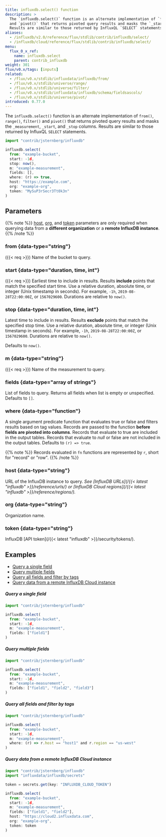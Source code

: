 ```yaml
---
title: influxdb.select() function
description: >
  The `influxdb.select()` function is an alternate implementation of `from()`, `range()`, `filter()`
  and `pivot()` that returns pivoted query results and masks the `_start` and `_stop` column
  Results are similar to those returned by InfluxQL `SELECT` statements.
aliases:
  - /influxdb/v2.0/reference/flux/stdlib/contrib/influxdb/select/
  - /influxdb/cloud/reference/flux/stdlib/contrib/influxdb/select/
menu:
  flux_0_x_ref:
    name: influxdb.select
    parent: contrib_influxdb
weight: 301
flux/v0.x/tags: [inputs]
related:
  - /flux/v0.x/stdlib/influxdata/influxdb/from/
  - /flux/v0.x/stdlib/universe/range/
  - /flux/v0.x/stdlib/universe/filter/
  - /flux/v0.x/stdlib/influxdata/influxdb/schema/fieldsascols/
  - /flux/v0.x/stdlib/universe/pivot/
introduced: 0.77.0
---
```


The `influxdb.select()` function is an alternate implementation of `from()`, `range()`, `filter()`
and `pivot()` that returns pivoted query results and masks the `_measurement`, `_start`, and `_stop` columns.
Results are similar to those returned by InfluxQL `SELECT` statements.

```js
import "contrib/jsternberg/influxdb"

influxdb.select(
  from: "example-bucket",
  start: -1d,
  stop: now(),
  m: "example-measurement",
  fields: [],
  where: (r) => true,
  host: "https://example.com",
  org: "example-org",
  token: "MySuP3rSecr3Tt0k3n"
)
```

## Parameters

{{% note %}}
[host](#host), [org](#org), and [token](#token) parameters are only required when
querying data from a **different organization** or a **remote InfluxDB instance**.
{{% /note %}}

### from {data-type="string"}
({{< req >}}) Name of the bucket to query.

### start {data-type="duration, time, int"}
({{< req >}}) Earliest time to include in results.
Results **include** points that match the specified start time.
Use a relative duration, absolute time, or integer (Unix timestamp in seconds).
For example, `-1h`, `2019-08-28T22:00:00Z`, or `1567029600`.
Durations are relative to `now()`.

### stop {data-type="duration, time, int"}
Latest time to include in results.
Results **exclude** points that match the specified stop time.
Use a relative duration, absolute time, or integer (Unix timestamp in seconds).
For example, `-1h`, `2019-08-28T22:00:00Z`, or `1567029600`.
Durations are relative to `now()`.

Defaults to `now()`.

### m {data-type="string"}
({{< req >}}) Name of the measurement to query.

### fields {data-type="array of strings"}
List of fields to query.
Returns all fields when list is empty or unspecified.
Defaults to `[]`.

### where {data-type="function"}
A single argument predicate function that evaluates true or false and filters results based on tag values.
Records are passed to the function **before fields are pivoted into columns**.
Records that evaluate to true are included in the output tables.
Records that evaluate to _null_ or false are not included in the output tables.
Defaults to `(r) => true`.

{{% note %}}
Records evaluated in `fn` functions are represented by `r`, short for "record" or "row".
{{% /note %}}

### host {data-type="string"}
URL of the InfluxDB instance to query.
_See [InfluxDB URLs](/{{< latest "influxdb" >}}/reference/urls/)
or [InfluxDB Cloud regions](/{{< latest "influxdb" >}}/reference/regions/)._

### org {data-type="string"}
Organization name.

### token {data-type="string"}
InfluxDB [API token](/{{< latest "influxdb" >}}/security/tokens/).

## Examples

- [Query a single field](#query-a-single-field)
- [Query multiple fields](#query-multiple-fields)
- [Query all fields and filter by tags](#query-all-fields-and-filter-by-tags)
- [Query data from a remote InfluxDB Cloud instance](#query-data-from-a-remote-influxdb-cloud-instance)

##### Query a single field
```js
import "contrib/jsternberg/influxdb"

influxdb.select(
  from: "example-bucket",
  start: -1d,
  m: "example-measurement",
  fields: ["field1"]
)
```

##### Query multiple fields
```js
import "contrib/jsternberg/influxdb"

influxdb.select(
  from: "example-bucket",
  start: -1d,
  m: "example-measurement",
  fields: ["field1", "field2", "field3"]
)
```

##### Query all fields and filter by tags
```js
import "contrib/jsternberg/influxdb"

influxdb.select(
  from: "example-bucket",
  start: -1d,
  m: "example-measurement",
  where: (r) => r.host == "host1" and r.region == "us-west"
)
```

##### Query data from a remote InfluxDB Cloud instance
```js
import "contrib/jsternberg/influxdb"
import "influxdata/influxdb/secrets"

token = secrets.get(key: "INFLUXDB_CLOUD_TOKEN")

influxdb.select(
  from: "example-bucket",
  start: -1d,
  m: "example-measurement",
  fields: ["field1", "field2"],
  host: "https://cloud2.influxdata.com",
  org: "example-org",
  token: token
)
```
